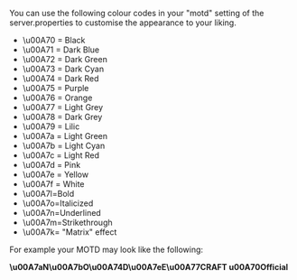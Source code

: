 You can use the following colour codes in your "motd" setting of the server.properties to customise the appearance to your liking.


+ \u00A70 = Black
+ \u00A71 = Dark Blue
+ \u00A72 = Dark Green
+ \u00A73 = Dark Cyan
+ \u00A74 = Dark Red
+ \u00A75 = Purple
+ \u00A76 = Orange
+ \u00A77 = Light Grey
+ \u00A78 = Dark Grey
+ \u00A79 = Lilic
+ \u00A7a = Light Green
+ \u00A7b = Light Cyan
+ \u00A7c = Light Red
+ \u00A7d = Pink
+ \u00A7e = Yellow
+ \u00A7f = White
+ \u00A7l=Bold
+ \u00A7o=Italicized
+ \u00A7n=Underlined
+ \u00A7m=Strikethrough
+ \u00A7k= "Matrix" effect

For example your MOTD may look like the following:

**\u00A7aN\u00A7bO\u00A74D\u00A7eE\u00A77CRAFT u00A70Official**